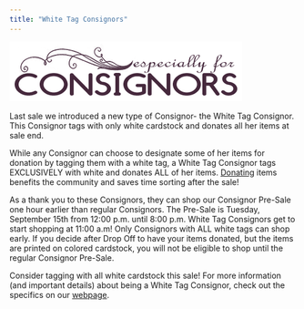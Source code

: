 ```yaml
---
title: "White Tag Consignors"
---
```


![](/img/blog/especiallyForConsignors.png)

Last sale we introduced a new type of Consignor- the White Tag Consignor. This Consignor tags with only white cardstock and donates all her items at sale end.

While any Consignor can choose to designate some of her items for donation by tagging them with a white tag, a White Tag Consignor tags EXCLUSIVELY with white and donates ALL of her items. [Donating](/consignors/donating-unsold-items/) items benefits the community and saves time sorting after the sale!

As a thank you to these Consignors, they can shop our Consignor Pre-Sale one hour earlier than regular Consignors. The Pre-Sale is Tuesday, September 15th from 12:00 p.m. until 8:00 p.m. White Tag Consignors get to start shopping at 11:00 a.m! Only Consignors with ALL white tags can shop early. If you decide after Drop Off to have your items donated, but the items are printed on colored cardstock, you will not be eligible to shop until the regular Consignor Pre-Sale.

Consider tagging with all white cardstock this sale! For more information (and important details) about being a White Tag Consignor, check out the specifics on our [webpage](/consignors/white-tag-consignors/).
